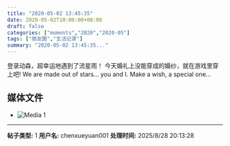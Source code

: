 ```yaml
---
title: "2020-05-02 13:45:35"
date: 2020-05-02T10:00:00+08:00
draft: false
categories: ["moments","2020","2020-05"]
tags: ["朋友圈","生活记录"]
summary: "2020-05-02 13:45:35..."
---
```


登录动森，超幸运地遇到了流星雨！
今天婚礼上没能穿成的婚纱，就在游戏里穿上吧! 
We are made out of stars... you and I.
Make a wish, a special one...

## 媒体文件

- ![Media 1](/Moments/photos/2020-05-02/202005021345350.jpg)

---

**帖子类型:** 1
**用户名:** chenxueyuan001
**处理时间:** 2025/8/28 20:13:28